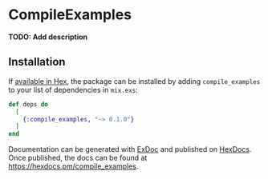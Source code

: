 # CompileExamples

**TODO: Add description**

## Installation

If [available in Hex](https://hex.pm/docs/publish), the package can be installed
by adding `compile_examples` to your list of dependencies in `mix.exs`:

```elixir
def deps do
  [
    {:compile_examples, "~> 0.1.0"}
  ]
end
```

Documentation can be generated with [ExDoc](https://github.com/elixir-lang/ex_doc)
and published on [HexDocs](https://hexdocs.pm). Once published, the docs can
be found at <https://hexdocs.pm/compile_examples>.


